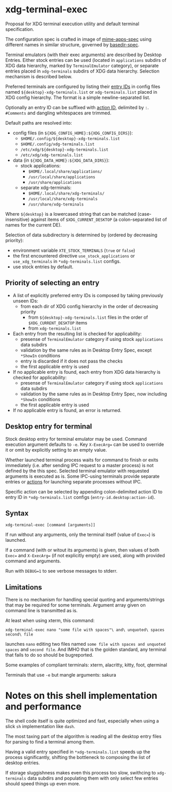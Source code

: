 # xdg-terminal-exec

Proposal for XDG terminal execution utility and default terminal specification.

The configuration spec is crafted in image of [mime-apps-spec](https://specifications.freedesktop.org/mime-apps-spec/latest/ar01s02.html)
using different names in similar structure, governed by [basedir-spec](https://standards.freedesktop.org/basedir-spec/basedir-spec-latest.html).

Terminal emulators (with their exec arguments) are described by Desktop Entries.
Either stock entries can be used (located in `applications` subdirs of XDG data hierarchy, marked by `TerminalEmulator` category),
or separate entries placed in `xdg-terminals` subdirs of XDG data hierarchy.
Selection mechanism is described below.

Preferred terminals are configured by listing their [entry IDs](https://specifications.freedesktop.org/desktop-entry-spec/latest/ar01s02.html#desktop-file-id)
in config files named `${desktop}-xdg-terminals.list` or `xdg-terminals.list` placed in XDG config hierarchy.
The format is a simple newline-separated list.

Optionally an entry ID can be suffixed with [action ID](https://specifications.freedesktop.org/desktop-entry-spec/latest/ar01s11.html), delimited by `:`.
`#Comments` and dangling whitespaces are trimmed.

Default paths are resolved into:

- config files (in `${XDG_CONFIG_HOME}:${XDG_CONFIG_DIRS}`):
  - `$HOME/.config/${desktop}-xdg-terminals.list`
  - `$HOME/.config/xdg-terminals.list`
  - `/etc/xdg/${desktop}-xdg-terminals.list`
  - `/etc/xdg/xdg-terminals.list`
- data (in `${XDG_DATA_HOME}:${XDG_DATA_DIRS}`):
  - stock applications:
    - `$HOME/.local/share/applications/`
    - `/usr/local/share/applications`
    - `/usr/share/applications`
  - separate xdg-terminals:
    - `$HOME/.local/share/xdg-terminals/`
    - `/usr/local/share/xdg-terminals`
    - `/usr/share/xdg-terminals`

Where `${desktop}` is a lowercased string that can be matched (case-insensitive) against items of `$XDG_CURRENT_DESKTOP`
(a colon-separated list of names for the current DE).

Selection of data subdirectory is determined by (ordered by decreasing priority):

- environment variable `XTE_STOCK_TERMINALS` (`true` or `false`)
- the first encountered directive `use_stock_applications` or `use_xdg_terminals` in `*xdg-terminals.list` configs.
- use stock entries by default.

## Priority of selecting an entry

- A list of explicitly preferred entry IDs is composed by taking previously unseen IDs:
  - from each dir of XDG config hierarchy in the order of decreasing priority
    - from `${desktop}-xdg-terminals.list` files in the order of `$XDG_CURRENT_DESKTOP` items
    - from `xdg-terminals.list`
- Each entry from the resulting list is checked for applicability:
  - presense of `TerminalEmulator` category if using stock `applications` data subdirs
  - validation by the same rules as in Desktop Entry Spec, except `*ShowIn` conditions
  - entry is discarded if it does not pass the checks
  - the first applicable entry is used
- If no applicable entry is found, each entry from XDG data hierarchy is checked for applicability:
  - presense of `TerminalEmulator` category if using stock `applications` data subdirs
  - validation by the same rules as in Desktop Entry Spec, now including `*ShowIn` conditions
  - the first applicable entry is used
- If no applicable entry is found, an error is returned.

## Desktop entry for terminal

Stock desktop entry for terminal emulator may be used. Command execution argument defaults to `-e`.
Key `X-ExecArg=` can be used to override it or omit by explicitly setting to an empty value.

Whether launched terminal process waits for command to finish or exits immediately (i.e. after sending IPC request to a master process)
is not defined by the this spec. Selected terminal emulator with requested arguments is executed as is.
Some IPC-using terminals provide separate entries or [actions](https://specifications.freedesktop.org/desktop-entry-spec/latest/ar01s11.html)
for launching separate processes without IPC.

Specific action can be selected by appending colon-delimited action ID to entry ID in `*xdg-terminals.list` configs
(`entry-id.desktop:action-id`).

## Syntax

```
xdg-terminal-exec [command [arguments]]
```

If run without any arguments, only the terminal itself (value of `Exec=`) is launched.

If a command (with or witout its arguments) is given, then values of both `Exec=` and `X-ExecArg=` (if not explicitly empty) are used,
along with provided command and arguments.

Run with `DEBUG=1` to see verbose messages to stderr.

## Limitations

There is no mechanism for handling special quoting and arguments/strings that may be required for some terminals.
Argument array given on command line is transmitted as is.

At least when using xterm, this command:

```
xdg-terminal-exec nano "some file with spaces"\ and\ unquoted\ spaces second\ file
```

launches `nano` editing two files named `some file with spaces and unquoted spaces` and `second file`.
And IMHO that is the golden standard, any terminal that fails to do so should be bugreported.

Some examples of compliant terminals: xterm, alacritty, kitty, foot, qterminal

Terminals that use `-e` but mangle arguments: sakura

# Notes on this shell implementation and performance

The shell code itself is quite optimized and fast, especially when using a slick `sh` implementation like `dash`.

The most taxing part of the algorithm is reading all the desktop entry files for parsing to find a terminal among them.

Having a valid entry specified in `*xdg-terminals.list` speeds up the process significantly, shifting the bottleneck to
composing the list of desktop entries.

If storage sluggishness makes even this process too slow, swithcing to `xdg-terminals` data subdirs and populating them
with only select few entries should speed things up even more.
